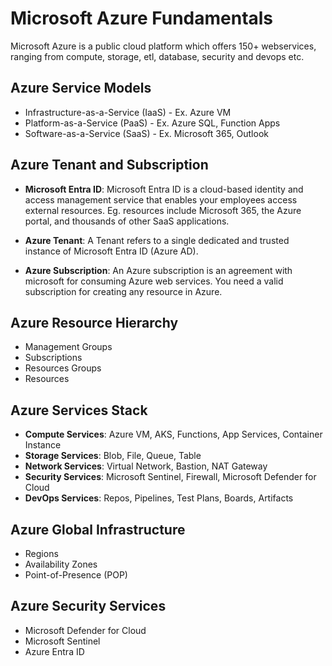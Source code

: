 # Microsoft Azure Fundamentals

Microsoft Azure is a public cloud platform which offers 150+ webservices, ranging from compute, storage, etl, database, security and devops etc.

## Azure Service Models

- Infrastructure-as-a-Service (IaaS) - Ex. Azure VM
- Platform-as-a-Service (PaaS) - Ex. Azure SQL, Function Apps
- Software-as-a-Service (SaaS) - Ex. Microsoft 365, Outlook

## Azure Tenant and Subscription

- **Microsoft Entra ID**: Microsoft Entra ID is a cloud-based identity and access management service that enables your employees access external resources. Eg. resources include Microsoft 365, the Azure portal, and thousands of other SaaS applications.

- **Azure Tenant**: A Tenant refers to a single dedicated and trusted instance of Microsoft Entra ID (Azure AD).

- **Azure Subscription**: An Azure subscription is an agreement with microsoft for consuming Azure web services. You need a valid subscription for creating any resource in Azure.

## Azure Resource Hierarchy

- Management Groups
- Subscriptions
- Resources Groups
- Resources

## Azure Services Stack

- **Compute Services**: Azure VM, AKS, Functions, App Services, Container Instance
- **Storage Services**: Blob, File, Queue, Table
- **Network Services**: Virtual Network, Bastion, NAT Gateway
- **Security Services**: Microsoft Sentinel, Firewall, Microsoft Defender for Cloud
- **DevOps Services**: Repos, Pipelines, Test Plans, Boards, Artifacts

## Azure Global Infrastructure

- Regions
- Availability Zones
- Point-of-Presence (POP)

## Azure Security Services

- Microsoft Defender for Cloud
- Microsoft Sentinel
- Azure Entra ID

